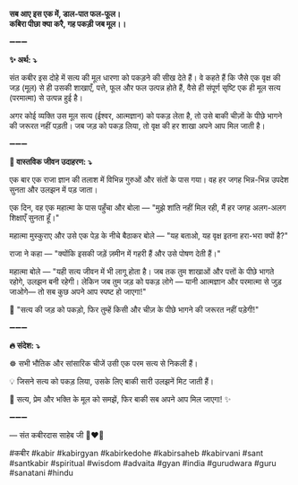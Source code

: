 **सब आए इस एक में, डाल-पात फल-फूल।**\
**कबिरा पीछा क्या करै, गह पकड़ी जब मूल।।**

➖➖➖

**✨ अर्थ: ⤵**

संत कबीर इस दोहे में सत्य की मूल धारणा को पकड़ने की सीख देते हैं। वे कहते हैं कि जैसे एक वृक्ष की जड़ (मूल) से ही उसकी शाखाएँ, पत्ते, फूल और फल उत्पन्न होते हैं, वैसे ही संपूर्ण सृष्टि एक ही मूल सत्य (परमात्मा) से उत्पन्न हुई है।

अगर कोई व्यक्ति उस मूल सत्य (ईश्वर, आत्मज्ञान) को पकड़ लेता है, तो उसे बाकी चीज़ों के पीछे भागने की जरूरत नहीं पड़ती। जब जड़ को पकड़ लिया, तो वृक्ष की हर शाखा अपने आप मिल जाती है।

➖➖➖

**🌾 वास्तविक जीवन उदाहरण: ⤵**

एक बार एक राजा ज्ञान की तलाश में विभिन्न गुरुओं और संतों के पास गया। वह हर जगह भिन्न-भिन्न उपदेश सुनता और उलझन में पड़ जाता।

एक दिन, वह एक महात्मा के पास पहुँचा और बोला — "मुझे शांति नहीं मिल रही, मैं हर जगह अलग-अलग शिक्षाएँ सुनता हूँ।"

महात्मा मुस्कुराए और उसे एक पेड़ के नीचे बैठाकर बोले — "यह बताओ, यह वृक्ष इतना हरा-भरा क्यों है?"

राजा ने कहा — "क्योंकि इसकी जड़ें ज़मीन में गहरी हैं और उसे पोषण देती हैं।"

महात्मा बोले — "यही सत्य जीवन में भी लागू होता है। जब तक तुम शाखाओं और पत्तों के पीछे भागते रहोगे, उलझन बनी रहेगी। लेकिन जब तुम जड़ को पकड़ लोगे — यानी आत्मज्ञान और परमात्मा से जुड़ जाओगे— तो सब कुछ अपने आप स्पष्ट हो जाएगा!"

📜 "सत्य की जड़ को पकड़ो, फिर तुम्हें किसी और चीज़ के पीछे भागने की जरूरत नहीं पड़ेगी!"

➖➖➖

**🔥 संदेश: ⤵**

☸ सभी भौतिक और सांसारिक चीजें उसी एक परम सत्य से निकली हैं।

💡 जिसने सत्य को पकड़ लिया, उसके लिए बाकी सारी उलझनें मिट जाती हैं।

🙏 सत्य, प्रेम और भक्ति के मूल को समझें, फिर बाकी सब अपने आप मिल जाएगा! ✨

➖➖➖

— संत कबीरदास साहेब जी 🙏❤️💯

#कबीर #kabir #kabirgyan #kabirkedohe #kabirsaheb #kabirvani #sant #santkabir #spiritual #wisdom #advaita #gyan #india #gurudwara #guru #sanatani #hindu

